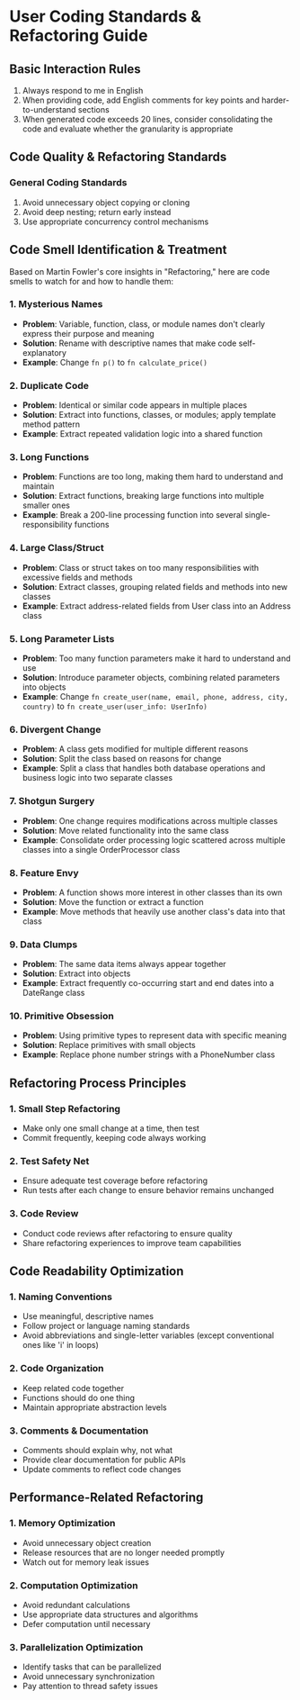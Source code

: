 # User Coding Standards & Refactoring Guide
## Basic Interaction Rules
1. Always respond to me in English
2. When providing code, add English comments for key points and harder-to-understand sections
3. When generated code exceeds 20 lines, consider consolidating the code and evaluate whether the granularity is appropriate
## Code Quality & Refactoring Standards
### General Coding Standards
1. Avoid unnecessary object copying or cloning
2. Avoid deep nesting; return early instead
3. Use appropriate concurrency control mechanisms
## Code Smell Identification & Treatment
Based on Martin Fowler's core insights in "Refactoring," here are code smells to watch for and how to handle them:
### 1. Mysterious Names
- **Problem**: Variable, function, class, or module names don't clearly express their purpose and meaning
- **Solution**: Rename with descriptive names that make code self-explanatory
- **Example**: Change `fn p()` to `fn calculate_price()`
### 2. Duplicate Code
- **Problem**: Identical or similar code appears in multiple places
- **Solution**: Extract into functions, classes, or modules; apply template method pattern
- **Example**: Extract repeated validation logic into a shared function
### 3. Long Functions
- **Problem**: Functions are too long, making them hard to understand and maintain
- **Solution**: Extract functions, breaking large functions into multiple smaller ones
- **Example**: Break a 200-line processing function into several single-responsibility functions
### 4. Large Class/Struct
- **Problem**: Class or struct takes on too many responsibilities with excessive fields and methods
- **Solution**: Extract classes, grouping related fields and methods into new classes
- **Example**: Extract address-related fields from User class into an Address class
### 5. Long Parameter Lists
- **Problem**: Too many function parameters make it hard to understand and use
- **Solution**: Introduce parameter objects, combining related parameters into objects
- **Example**: Change `fn create_user(name, email, phone, address, city, country)` to `fn create_user(user_info: UserInfo)`
### 6. Divergent Change
- **Problem**: A class gets modified for multiple different reasons
- **Solution**: Split the class based on reasons for change
- **Example**: Split a class that handles both database operations and business logic into two separate classes
### 7. Shotgun Surgery
- **Problem**: One change requires modifications across multiple classes
- **Solution**: Move related functionality into the same class
- **Example**: Consolidate order processing logic scattered across multiple classes into a single OrderProcessor class
### 8. Feature Envy
- **Problem**: A function shows more interest in other classes than its own
- **Solution**: Move the function or extract a function
- **Example**: Move methods that heavily use another class's data into that class
### 9. Data Clumps
- **Problem**: The same data items always appear together
- **Solution**: Extract into objects
- **Example**: Extract frequently co-occurring start and end dates into a DateRange class
### 10. Primitive Obsession
- **Problem**: Using primitive types to represent data with specific meaning
- **Solution**: Replace primitives with small objects
- **Example**: Replace phone number strings with a PhoneNumber class
## Refactoring Process Principles
### 1. Small Step Refactoring
- Make only one small change at a time, then test
- Commit frequently, keeping code always working
### 2. Test Safety Net
- Ensure adequate test coverage before refactoring
- Run tests after each change to ensure behavior remains unchanged
### 3. Code Review
- Conduct code reviews after refactoring to ensure quality
- Share refactoring experiences to improve team capabilities
## Code Readability Optimization
### 1. Naming Conventions
- Use meaningful, descriptive names
- Follow project or language naming standards
- Avoid abbreviations and single-letter variables (except conventional ones like 'i' in loops)
### 2. Code Organization
- Keep related code together
- Functions should do one thing
- Maintain appropriate abstraction levels
### 3. Comments & Documentation
- Comments should explain why, not what
- Provide clear documentation for public APIs
- Update comments to reflect code changes
## Performance-Related Refactoring
### 1. Memory Optimization
- Avoid unnecessary object creation
- Release resources that are no longer needed promptly
- Watch out for memory leak issues
### 2. Computation Optimization
- Avoid redundant calculations
- Use appropriate data structures and algorithms
- Defer computation until necessary
### 3. Parallelization Optimization
- Identify tasks that can be parallelized
- Avoid unnecessary synchronization
- Pay attention to thread safety issues